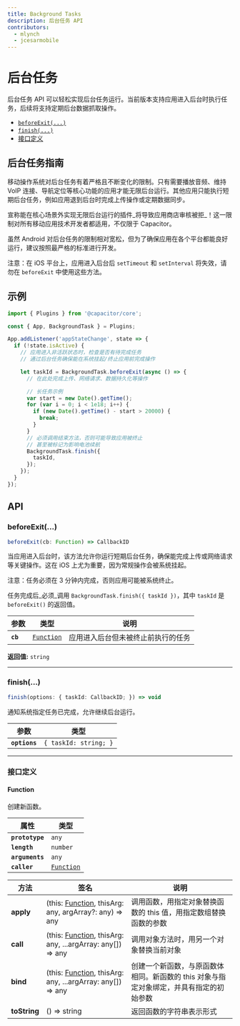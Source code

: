 ```yaml
---
title: Background Tasks
description: 后台任务 API
contributors:
  - mlynch
  - jcesarmobile
---
```


<plugin-platforms platforms="ios,android"></plugin-platforms>

# 后台任务

后台任务 API 可以轻松实现后台任务运行。当前版本支持应用进入后台时执行任务，后续将支持定期后台数据抓取操作。



- [`beforeExit(...)`](#beforeexit)
- [`finish(...)`](#finish)
- [接口定义](#interfaces)



## 后台任务指南

移动操作系统对后台任务有着严格且不断变化的限制。只有需要播放音频、维持 VoIP 连接、导航定位等核心功能的应用才能无限后台运行。其他应用只能执行短期后台任务，例如应用退到后台时完成上传操作或定期数据同步。

宣称能在核心场景外实现无限后台运行的插件_将导致应用商店审核被拒_！这一限制对所有移动应用技术开发者都适用，不仅限于 Capacitor。

虽然 Android 对后台任务的限制相对宽松，但为了确保应用在各个平台都能良好运行，建议按照最严格的标准进行开发。

注意：在 iOS 平台上，应用进入后台后 `setTimeout` 和 `setInterval` 将失效，请勿在 `beforeExit` 中使用这些方法。

## 示例

```typescript
import { Plugins } from '@capacitor/core';

const { App, BackgroundTask } = Plugins;

App.addListener('appStateChange', state => {
  if (!state.isActive) {
    // 应用进入非活跃状态时，检查是否有待完成任务
    // 通过后台任务确保能在系统挂起/终止应用前完成操作

    let taskId = BackgroundTask.beforeExit(async () => {
      // 在此处完成上传、网络请求、数据持久化等操作

      // 长任务示例
      var start = new Date().getTime();
      for (var i = 0; i < 1e18; i++) {
        if (new Date().getTime() - start > 20000) {
          break;
        }
      }
      // 必须调用结束方法，否则可能导致应用被终止
      // 甚至被标记为影响电池续航
      BackgroundTask.finish({
        taskId,
      });
    });
  }
});
```

## API

### beforeExit(...)

```typescript
beforeExit(cb: Function) => CallbackID
```

当应用进入后台时，该方法允许你运行短期后台任务，确保能完成上传或网络请求等关键操作。这在 iOS 上尤为重要，因为常规操作会被系统挂起。

注意：任务必须在 3 分钟内完成，否则应用可能被系统终止。

任务完成后_必须_调用 `BackgroundTask.finish({ taskId })`，其中 `taskId` 是 `beforeExit()` 的返回值。

| 参数      | 类型                                          | 说明                                                                 |
| -------- | --------------------------------------------- | ------------------------------------------------------------------- |
| **`cb`** | <code><a href="#function">Function</a></code> | 应用进入后台但未被终止前执行的任务                                  |

**返回值:** <code>string</code>

---

### finish(...)

```typescript
finish(options: { taskId: CallbackID; }) => void
```

通知系统指定任务已完成，允许继续后台运行。

| 参数          | 类型                             |
| ------------- | -------------------------------- |
| **`options`** | `{ taskId: string; }` |

---

### 接口定义

#### Function

创建新函数。

| 属性             | 类型                                          |
| --------------- | --------------------------------------------- |
| **`prototype`** | <code>any</code>                              |
| **`length`**    | <code>number</code>                           |
| **`arguments`** | <code>any</code>                              |
| **`caller`**    | <code><a href="#function">Function</a></code> |

| 方法         | 签名                                                                             | 说明                                                                                                                                                                                                 |
| ------------ | -------------------------------------------------------------------------------- | --------------------------------------------------------------------------------------------------------------------------------------------------------------------------------------------------- |
| **apply**    | (this: <a href="#function">Function</a>, thisArg: any, argArray?: any) => any    | 调用函数，用指定对象替换函数的 this 值，用指定数组替换函数的参数                                                                                                                                    |
| **call**     | (this: <a href="#function">Function</a>, thisArg: any, ...argArray: any[]) => any | 调用对象方法时，用另一个对象替换当前对象                                                                                                                                                            |
| **bind**     | (this: <a href="#function">Function</a>, thisArg: any, ...argArray: any[]) => any | 创建一个新函数，与原函数体相同。新函数的 this 对象与指定对象绑定，并具有指定的初始参数                                                                                                              |
| **toString** | () => string                                                                     | 返回函数的字符串表示形式                                                                                                                                                                            |